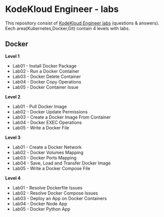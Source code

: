 # KodeKloud Engineer - labs
This repository consist of [KodeKloud Engineer labs](https://engineer.kodekloud.com/) (questions & answers).    
Eech area(Kubernetes,Docker,Git) contain 4 levels with labs.

## Docker  
__Level 1__  
* Lab01 - Install Docker Package  
* Lab02 - Run a Docker Container  
* Lab03 - Docker Delete Container  
* Lab04 - Docker Copy Operations  
* Lab05 - Docker Container Issue  

__Level 2__  
* Lab01 - Pull Docker Image  
* Lab02 - Docker Update Permissions  
* Lab03 - Create a Docker Image From Container  
* Lab04 - Docker EXEC Operations  
* Lab05 - Write a Docker File  

__Level 3__  
* Lab01 - Create a Docker Network  
* Lab02 - Docker Volumes Mapping  
* Lab03 - Docker Ports Mapping  
* Lab04 - Save, Load and Transfer Docker Image  
* Lab05 - Write a Docker Compose File  

__Level 4__  
* Lab01 - Resolve Dockerfile Issues  
* Lab02 - Resolve Docker Compose Issues  
* Lab03 - Deploy an App on Docker Containers  
* Lab04 - Docker Node App  
* Lab05 - Docker Python App  

